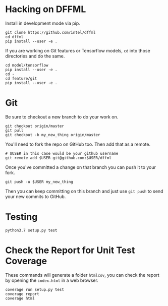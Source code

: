 # Hacking on DFFML

Install in development mode via pip.

```console
git clone https://github.com/intel/dffml
cd dffml
pip install --user -e .
```

If you are working on Git features or Tensorflow models, `cd` into those
directories and do the same.

```console
cd model/tensorflow
pip install --user -e .
cd -
cd feature/git
pip install --user -e .
```

# Git

Be sure to checkout a new branch to do your work on.

```console
git checkout origin/master
git pull
git checkout -b my_new_thing origin/master
```

You'll need to fork the repo on GitHub too. Then add that as a remote.

```console
# $USER in this case would be your github username
git remote add $USER git@github.com:$USER/dffml
```

Once you've committed a change on that branch you can push it to your fork.

```console
git push -u $USER my_new_thing
```

Then you can keep committing on this branch and just use `git push` to send your
new commits to GitHub.

# Testing

```console
python3.7 setup.py test
```

# Check the Report for Unit Test Coverage

These commands will generate a folder `htmlcov`, you can check the report by
opening the `index.html` in a web browser.

```console
coverage run setup.py test
coverage report
coverage html
```
